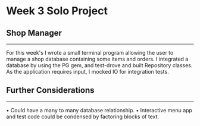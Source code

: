Week 3 Solo Project
=================

## Shop Manager
-----------------
For this week's I wrote a small terminal program allowing the user to manage a shop database containing some items and orders.
I integrated a database by using the PG gem, and test-drove and built Repository classes.
As the application requires input, I mocked IO for integration tests.

## Further Considerations
-----------------
• Could have a many to many database relationship.
• Interactive menu app and test code could be condensed by factoring blocks of text.